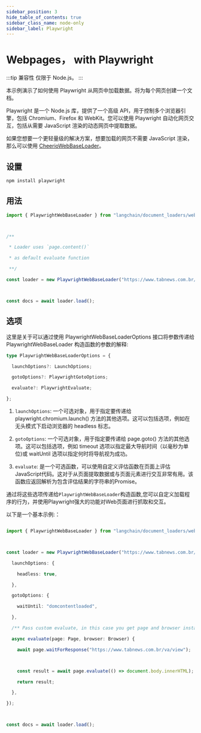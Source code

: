 ```yaml
---
sidebar_position: 3
hide_table_of_contents: true
sidebar_class_name: node-only
sidebar_label: Playwright
---
```


# Webpages， with Playwright

:::tip 兼容性
仅限于 Node.js。
:::

本示例演示了如何使用 Playwright 从网页中加载数据。将为每个网页创建一个文档。

Playwright 是一个 Node.js 库，提供了一个高级 API，用于控制多个浏览器引擎，包括 Chromium、Firefox 和 WebKit。您可以使用 Playwright 自动化网页交互，包括从需要 JavaScript 渲染的动态网页中提取数据。

如果您想要一个更轻量级的解决方案，想要加载的网页不需要 JavaScript 渲染，那么可以使用 [CheerioWebBaseLoader](./web_cheerio.md)。

## 设置

```bash npm2yarn
npm install playwright

```


## 用法

```typescript
import { PlaywrightWebBaseLoader } from "langchain/document_loaders/web/playwright";



/**

 * Loader uses `page.content()`

 * as default evaluate function

 **/

const loader = new PlaywrightWebBaseLoader("https://www.tabnews.com.br/");



const docs = await loader.load();

```


## 选项

这里是关于可以通过使用 PlaywrightWebBaseLoaderOptions 接口将参数传递给 PlaywrightWebBaseLoader 构造函数的参数的解释:

```typescript
type PlaywrightWebBaseLoaderOptions = {

  launchOptions?: LaunchOptions;

  gotoOptions?: PlaywrightGotoOptions;

  evaluate?: PlaywrightEvaluate;

};

```


1. `launchOptions`: 一个可选对象，用于指定要传递给 playwright.chromium.launch() 方法的其他选项。这可以包括选项，例如在无头模式下启动浏览器的 headless 标志。

2. `gotoOptions`: 一个可选对象，用于指定要传递给 page.goto() 方法的其他选项。这可以包括选项，例如 timeout 选项以指定最大导航时间（以毫秒为单位)或 waitUntil 选项以指定何时将导航视为成功。


3. `evaluate`: 是一个可选函数，可以使用自定义评估函数在页面上评估JavaScript代码。这对于从页面提取数据或与页面元素进行交互非常有用。该函数应返回解析为包含评估结果的字符串的Promise。


通过将这些选项传递给`PlaywrightWebBaseLoader`构造函数,您可以自定义加载程序的行为，并使用Playwright强大的功能对Web页面进行抓取和交互。


以下是一个基本示例:：


```typescript

import { PlaywrightWebBaseLoader } from "langchain/document_loaders/web/playwright";



const loader = new PlaywrightWebBaseLoader("https://www.tabnews.com.br/", {

  launchOptions: {

    headless: true,

  },

  gotoOptions: {

    waitUntil: "domcontentloaded",

  },

  /** Pass custom evaluate, in this case you get page and browser instances */

  async evaluate(page: Page, browser: Browser) {

    await page.waitForResponse("https://www.tabnews.com.br/va/view");



    const result = await page.evaluate(() => document.body.innerHTML);

    return result;

  },

});



const docs = await loader.load();

```

